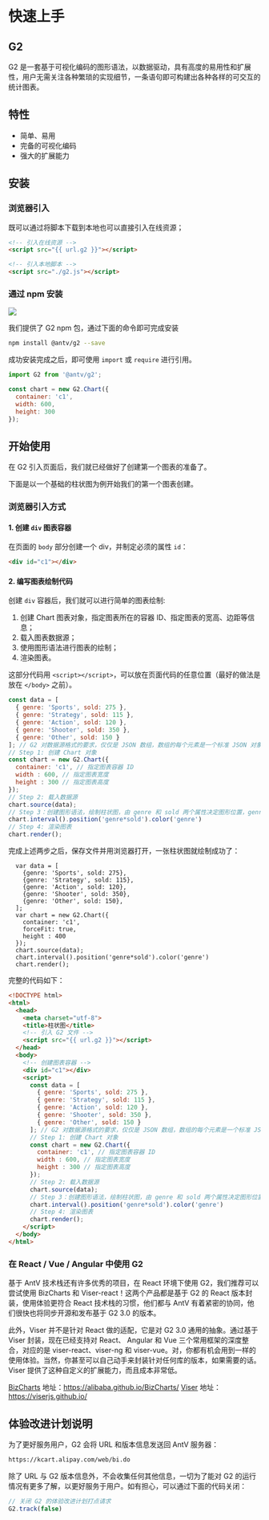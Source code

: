<!--
index: 0
title: 快速上手
resource:
  jsFiles:
    - ${url.g2}
-->

# 快速上手

## G2

G2 是一套基于可视化编码的图形语法，以数据驱动，具有高度的易用性和扩展性，用户无需关注各种繁琐的实现细节，一条语句即可构建出各种各样的可交互的统计图表。

## 特性

- 简单、易用
- 完备的可视化编码
- 强大的扩展能力


## 安装

### 浏览器引入

既可以通过将脚本下载到本地也可以直接引入在线资源；


```html
<!-- 引入在线资源 -->
<script src="{{ url.g2 }}"></script>
```

```html
<!-- 引入本地脚本 -->
<script src="./g2.js"></script>
```

### 通过 npm 安装

<a href="https://www.npmjs.com/package/@antv/g2" target="_blank"><img src="https://img.shields.io/npm/v/@antv/g2.svg?style=flat-square"></a>

我们提供了 G2 npm 包，通过下面的命令即可完成安装

```bash
npm install @antv/g2 --save
```
成功安装完成之后，即可使用 `import` 或 `require` 进行引用。

```js
import G2 from '@antv/g2';

const chart = new G2.Chart({
  container: 'c1',
  width: 600,
  height: 300
});
```

## 开始使用

在 G2 引入页面后，我们就已经做好了创建第一个图表的准备了。

下面是以一个基础的柱状图为例开始我们的第一个图表创建。

### 浏览器引入方式

#### 1. 创建 `div` 图表容器

在页面的 `body` 部分创建一个 div，并制定必须的属性 `id`：

```html
<div id="c1"></div>
```

#### 2. 编写图表绘制代码

创建 `div` 容器后，我们就可以进行简单的图表绘制:

1. 创建 Chart 图表对象，指定图表所在的容器 ID、指定图表的宽高、边距等信息；
2. 载入图表数据源；
3. 使用图形语法进行图表的绘制；
4. 渲染图表。

这部分代码用 `<script></script>`，可以放在页面代码的任意位置（最好的做法是放在 `</body>` 之前）。

```js
const data = [
  { genre: 'Sports', sold: 275 },
  { genre: 'Strategy', sold: 115 },
  { genre: 'Action', sold: 120 },
  { genre: 'Shooter', sold: 350 },
  { genre: 'Other', sold: 150 }
]; // G2 对数据源格式的要求，仅仅是 JSON 数组，数组的每个元素是一个标准 JSON 对象。
// Step 1: 创建 Chart 对象
const chart = new G2.Chart({
  container: 'c1', // 指定图表容器 ID
  width : 600, // 指定图表宽度
  height : 300 // 指定图表高度
});
// Step 2: 载入数据源
chart.source(data);
// Step 3：创建图形语法，绘制柱状图，由 genre 和 sold 两个属性决定图形位置，genre 映射至 x 轴，sold 映射至 y 轴
chart.interval().position('genre*sold').color('genre')
// Step 4: 渲染图表
chart.render();
```

完成上述两步之后，保存文件并用浏览器打开，一张柱状图就绘制成功了：

<div id="c1"></div>

```js-
  var data = [
    {genre: 'Sports', sold: 275},
    {genre: 'Strategy', sold: 115},
    {genre: 'Action', sold: 120},
    {genre: 'Shooter', sold: 350},
    {genre: 'Other', sold: 150},
  ];
  var chart = new G2.Chart({
    container: 'c1',
    forceFit: true,
    height : 400
  });
  chart.source(data);
  chart.interval().position('genre*sold').color('genre')
  chart.render();
```

完整的代码如下：

```html
<!DOCTYPE html>
<html>
  <head>
    <meta charset="utf-8">
    <title>柱状图</title>
    <!-- 引入 G2 文件 -->
    <script src="{{ url.g2 }}"></script>
  </head>
  <body>
    <!-- 创建图表容器 -->
    <div id="c1"></div>
    <script>
      const data = [
        { genre: 'Sports', sold: 275 },
        { genre: 'Strategy', sold: 115 },
        { genre: 'Action', sold: 120 },
        { genre: 'Shooter', sold: 350 },
        { genre: 'Other', sold: 150 }
      ]; // G2 对数据源格式的要求，仅仅是 JSON 数组，数组的每个元素是一个标准 JSON 对象。
      // Step 1: 创建 Chart 对象
      const chart = new G2.Chart({
        container: 'c1', // 指定图表容器 ID
        width : 600, // 指定图表宽度
        height : 300 // 指定图表高度
      });
      // Step 2: 载入数据源
      chart.source(data);
      // Step 3：创建图形语法，绘制柱状图，由 genre 和 sold 两个属性决定图形位置，genre 映射至 x 轴，sold 映射至 y 轴
      chart.interval().position('genre*sold').color('genre')
      // Step 4: 渲染图表
      chart.render();
    </script>
  </body>
</html>
```

### 在 React / Vue / Angular 中使用 G2

基于 AntV 技术栈还有许多优秀的项目，在 React 环境下使用 G2，我们推荐可以尝试使用 BizCharts 和 Viser-react！这两个产品都是基于 G2 的 React 版本封装，使用体验更符合 React 技术栈的习惯，他们都与 AntV 有着紧密的协同，他们很快也将同步开源和发布基于 G2 3.0 的版本。

此外，Viser 并不是针对 React 做的适配，它是对 G2 3.0 通用的抽象。通过基于 Viser 封装，现在已经支持对 React、 Angular 和 Vue 三个常用框架的深度整合，对应的是 viser-react、viser-ng 和 viser-vue。对，你都有机会用到一样的使用体验。当然，你甚至可以自己动手来封装针对任何库的版本，如果需要的话。Viser 提供了这种自定义的扩展能力，而且成本非常低。

[BizCharts](https://alibaba.github.io/BizCharts/) 地址：https://alibaba.github.io/BizCharts/
[Viser](https://viserjs.github.io/) 地址：https://viserjs.github.io/


## 体验改进计划说明

为了更好服务用户，G2 会将 URL 和版本信息发送回 AntV 服务器：

```html
https://kcart.alipay.com/web/bi.do
```
除了 URL 与 G2 版本信息外，不会收集任何其他信息，一切为了能对 G2 的运行情况有更多了解，以更好服务于用户。如有担心，可以通过下面的代码关闭：

```js
// 关闭 G2 的体验改进计划打点请求
G2.track(false)
```
